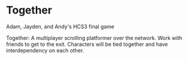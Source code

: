 # Together
Adam, Jayden, and Andy's HCS3 final game

Together: A multiplayer scrolling platformer over the network. Work with friends to get to the exit. Characters will be tied together and have interdependency on each other.